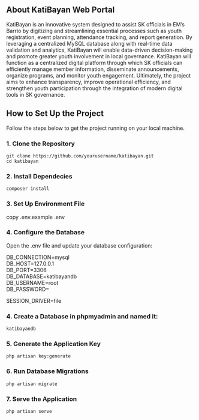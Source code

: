 ## About KatiBayan Web Portal

KatiBayan is an innovative system designed to assist SK officials in EM’s Barrio by digitizing and streamlining essential processes such as youth registration, event planning, attendance tracking, and report generation. By leveraging a centralized MySQL database along with real-time data validation and analytics, KatiBayan will enable data-driven decision-making and promote greater youth involvement in local governance. KatiBayan will function as a centralized digital platform through which SK officials can efficiently manage member information, disseminate announcements, organize programs, and monitor youth engagement. Ultimately, the project aims to enhance transparency, improve operational efficiency, and strengthen youth participation through the integration of modern digital tools in SK governance.

## How to Set Up the Project

Follow the steps below to get the project running on your local machine.

### 1. Clone the Repository

``` git clone https://github.com/yourusername/katibayan.git ``` <br>
`` cd katibayan ``

### 2. Install Dependecies 

```composer install ```

### 3. Set Up Environment File

copy .env.example .env

### 4. Configure the Database

Open the .env file and update your database configuration:


DB_CONNECTION=mysql <br>
DB_HOST=127.0.0.1 <br>
DB_PORT=3306 <br>
DB_DATABASE=katibayandb <br>
DB_USERNAME=root <br>
DB_PASSWORD= <br>

SESSION_DRIVER=file

### 4. Create a Database in phpmyadmin and named it:

``` katibayandb ```

### 5. Generate the Application Key

``` php artisan key:generate ```

### 6. Run Database Migrations

``` php artisan migrate ```

### 7. Serve the Application

``` php artisan serve ```






